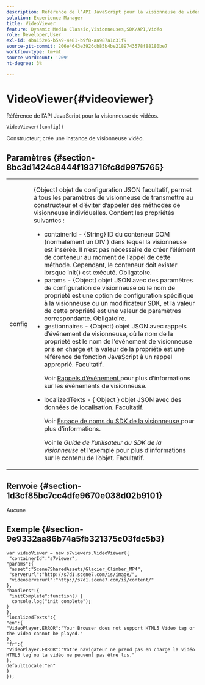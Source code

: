 ```yaml
---
description: Référence de l’API JavaScript pour la visionneuse de vidéos.
solution: Experience Manager
title: VideoViewer
feature: Dynamic Media Classic,Visionneuses,SDK/API,Vidéo
role: Developer,User
exl-id: 4ba152e6-b5a9-4e81-b9f8-aa987a1c31f9
source-git-commit: 206e4643e3926cb85b4be2189743578f88180be7
workflow-type: tm+mt
source-wordcount: '209'
ht-degree: 3%

---
```


# VideoViewer{#videoviewer}

Référence de l’API JavaScript pour la visionneuse de vidéos.

`VideoViewer([config])`

Constructeur; crée une instance de visionneuse vidéo.

## Paramètres {#section-8bc3d1424c8444f193716fc8d9975765}

<table id="table_896DFF34A68A403DB93A6D597461A573"> 
 <tbody> 
  <tr> 
   <td colname="col1"> <p> <span class="codeph"> <span class="varname"> config  </span> </span> </p> </td> 
   <td colname="col2"> <p> <span class="codeph"> {Object} objet de configuration JSON  </span> facultatif, permet à tous les paramètres de visionneuse de transmettre au constructeur et d’éviter d’appeler des méthodes de visionneuse individuelles. Contient les propriétés suivantes : </p> <p> 
     <ul id="ul_266C711E8E75471E90C15F39A96A142F"> 
      <li id="li_71857BBD652243A094E936C2C8EA9702"> <span class="codeph"> containerId  </span> -  <span class="codeph"> {String}  </span> ID du conteneur DOM (normalement un  <span class="codeph"> DIV  </span>) dans lequel la visionneuse est insérée. Il n’est pas nécessaire de créer l’élément de conteneur au moment de l’appel de cette méthode. Cependant, le conteneur doit exister lorsque <span class="codeph"> init() </span> est exécuté. Obligatoire. </li> 
      <li id="li_3D28979F04274AC9B507B33D4275FC3A"> <span class="codeph"> params  </span> -  <span class="codeph"> {Object}  </span> objet JSON avec des paramètres de configuration de visionneuse où le nom de propriété est une option de configuration spécifique à la visionneuse ou un modificateur SDK, et la valeur de cette propriété est une valeur de paramètres correspondante. Obligatoire. </li> 
      <li id="li_A40AC2167575415FB3383D070E27B9AB"> <span class="codeph"> gestionnaires  </span> -  <span class="codeph"> {Object} objet  </span> JSON avec rappels d’événement de visionneuse, où le nom de la propriété est le nom de l’événement de visionneuse pris en charge et la valeur de la propriété est une référence de fonction JavaScript à un rappel approprié. Facultatif. <p>Voir <a href="../../../c-html5-s7-aem-asset-viewers/c-html5-video-reference/c-html5-video-viewer-20-event-callbacks.md#concept-ebe5a4c1853d4912a919d86df35c1f6d" format="dita" scope="local"> Rappels d’événement </a> pour plus d’informations sur les événements de visionneuse. </p> </li> 
      <li id="li_D344288C9B584E569F7BF92D960F9DF8"> <p> <span class="codeph"> localizedTexts  </span> - {  <span class="codeph"> Object  </span>} objet JSON avec des données de localisation. Facultatif. </p> <p>Voir <a href="../../../c-html5-s7-aem-asset-viewers/c-html5-video-reference/r-html5-video-viewer-20-namespace.md#concept-679bfabb3e3e4c12a285c4e9c4144153" format="dita" scope="local"> Espace de noms du SDK de la visionneuse </a> pour plus d’informations. </p> <p>Voir le <i>Guide de l’utilisateur du SDK de la visionneuse</i> et l’exemple pour plus d’informations sur le contenu de l’objet. Facultatif. </p> </li> 
     </ul> </p> </td> 
  </tr> 
 </tbody> 
</table>

## Renvoie {#section-1d3cf85bc7cc4dfe9670e038d02b9101}

Aucune

## Exemple {#section-9e9332aa86b74a5fb321375c03fdc5b3}

```
var videoViewer = new s7viewers.VideoViewer({ 
 "containerId":"s7viewer", 
"params":{ 
 "asset":"Scene7SharedAssets/Glacier_Climber_MP4", 
 "serverurl":"http://s7d1.scene7.com/is/image/", 
 "videoserverurl":"http://s7d1.scene7.com/is/content/" 
}, 
"handlers":{ 
 "initComplete":function() { 
  console.log("init complete"); 
} 
}, 
"localizedTexts":{ 
"en":{ 
"VideoPlayer.ERROR":"Your Browser does not support HTML5 Video tag or the video cannot be played." 
}, 
"fr":{ 
"VideoPlayer.ERROR":"Votre navigateur ne prend pas en charge la vidéo HTML5 tag ou la vidéo ne peuvent pas être lus." 
}, 
defaultLocale:"en" 
} 
});
```
